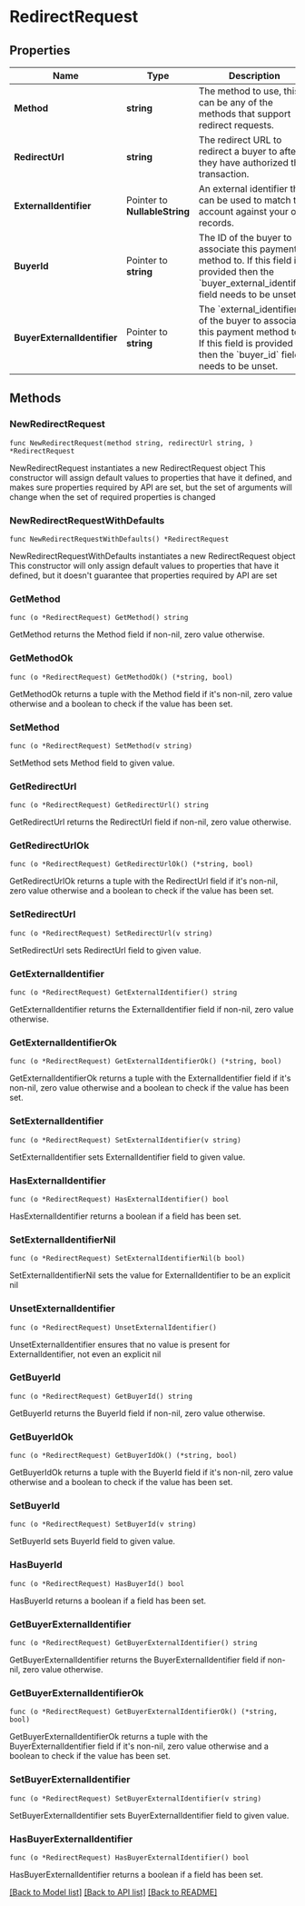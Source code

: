 # RedirectRequest

## Properties

Name | Type | Description | Notes
------------ | ------------- | ------------- | -------------
**Method** | **string** | The method to use, this can be any of the methods that support redirect requests. | 
**RedirectUrl** | **string** | The redirect URL to redirect a buyer to after they have authorized their transaction. | 
**ExternalIdentifier** | Pointer to **NullableString** | An external identifier that can be used to match the account against your own records. | [optional] 
**BuyerId** | Pointer to **string** | The ID of the buyer to associate this payment method to. If this field is provided then the &#x60;buyer_external_identifier&#x60; field needs to be unset. | [optional] 
**BuyerExternalIdentifier** | Pointer to **string** | The &#x60;external_identifier&#x60; of the buyer to associate this payment method to. If this field is provided then the &#x60;buyer_id&#x60; field needs to be unset. | [optional] 

## Methods

### NewRedirectRequest

`func NewRedirectRequest(method string, redirectUrl string, ) *RedirectRequest`

NewRedirectRequest instantiates a new RedirectRequest object
This constructor will assign default values to properties that have it defined,
and makes sure properties required by API are set, but the set of arguments
will change when the set of required properties is changed

### NewRedirectRequestWithDefaults

`func NewRedirectRequestWithDefaults() *RedirectRequest`

NewRedirectRequestWithDefaults instantiates a new RedirectRequest object
This constructor will only assign default values to properties that have it defined,
but it doesn't guarantee that properties required by API are set

### GetMethod

`func (o *RedirectRequest) GetMethod() string`

GetMethod returns the Method field if non-nil, zero value otherwise.

### GetMethodOk

`func (o *RedirectRequest) GetMethodOk() (*string, bool)`

GetMethodOk returns a tuple with the Method field if it's non-nil, zero value otherwise
and a boolean to check if the value has been set.

### SetMethod

`func (o *RedirectRequest) SetMethod(v string)`

SetMethod sets Method field to given value.


### GetRedirectUrl

`func (o *RedirectRequest) GetRedirectUrl() string`

GetRedirectUrl returns the RedirectUrl field if non-nil, zero value otherwise.

### GetRedirectUrlOk

`func (o *RedirectRequest) GetRedirectUrlOk() (*string, bool)`

GetRedirectUrlOk returns a tuple with the RedirectUrl field if it's non-nil, zero value otherwise
and a boolean to check if the value has been set.

### SetRedirectUrl

`func (o *RedirectRequest) SetRedirectUrl(v string)`

SetRedirectUrl sets RedirectUrl field to given value.


### GetExternalIdentifier

`func (o *RedirectRequest) GetExternalIdentifier() string`

GetExternalIdentifier returns the ExternalIdentifier field if non-nil, zero value otherwise.

### GetExternalIdentifierOk

`func (o *RedirectRequest) GetExternalIdentifierOk() (*string, bool)`

GetExternalIdentifierOk returns a tuple with the ExternalIdentifier field if it's non-nil, zero value otherwise
and a boolean to check if the value has been set.

### SetExternalIdentifier

`func (o *RedirectRequest) SetExternalIdentifier(v string)`

SetExternalIdentifier sets ExternalIdentifier field to given value.

### HasExternalIdentifier

`func (o *RedirectRequest) HasExternalIdentifier() bool`

HasExternalIdentifier returns a boolean if a field has been set.

### SetExternalIdentifierNil

`func (o *RedirectRequest) SetExternalIdentifierNil(b bool)`

 SetExternalIdentifierNil sets the value for ExternalIdentifier to be an explicit nil

### UnsetExternalIdentifier
`func (o *RedirectRequest) UnsetExternalIdentifier()`

UnsetExternalIdentifier ensures that no value is present for ExternalIdentifier, not even an explicit nil
### GetBuyerId

`func (o *RedirectRequest) GetBuyerId() string`

GetBuyerId returns the BuyerId field if non-nil, zero value otherwise.

### GetBuyerIdOk

`func (o *RedirectRequest) GetBuyerIdOk() (*string, bool)`

GetBuyerIdOk returns a tuple with the BuyerId field if it's non-nil, zero value otherwise
and a boolean to check if the value has been set.

### SetBuyerId

`func (o *RedirectRequest) SetBuyerId(v string)`

SetBuyerId sets BuyerId field to given value.

### HasBuyerId

`func (o *RedirectRequest) HasBuyerId() bool`

HasBuyerId returns a boolean if a field has been set.

### GetBuyerExternalIdentifier

`func (o *RedirectRequest) GetBuyerExternalIdentifier() string`

GetBuyerExternalIdentifier returns the BuyerExternalIdentifier field if non-nil, zero value otherwise.

### GetBuyerExternalIdentifierOk

`func (o *RedirectRequest) GetBuyerExternalIdentifierOk() (*string, bool)`

GetBuyerExternalIdentifierOk returns a tuple with the BuyerExternalIdentifier field if it's non-nil, zero value otherwise
and a boolean to check if the value has been set.

### SetBuyerExternalIdentifier

`func (o *RedirectRequest) SetBuyerExternalIdentifier(v string)`

SetBuyerExternalIdentifier sets BuyerExternalIdentifier field to given value.

### HasBuyerExternalIdentifier

`func (o *RedirectRequest) HasBuyerExternalIdentifier() bool`

HasBuyerExternalIdentifier returns a boolean if a field has been set.


[[Back to Model list]](../README.md#documentation-for-models) [[Back to API list]](../README.md#documentation-for-api-endpoints) [[Back to README]](../README.md)



